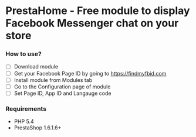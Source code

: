 # PrestaHome - Free module to display Facebook Messenger chat on your store

### How to use?

- [ ] Download module
- [ ] Get your Facebook Page ID by going to https://findmyfbid.com
- [ ] Install module from Modules tab
- [ ] Go to the Configuration page of module
- [ ] Set Page ID, App ID and Langauge code

### Requirements

* PHP 5.4
* PrestaShop 1.6.1.6+